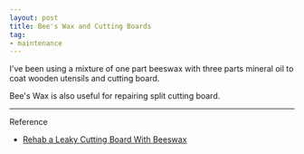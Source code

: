 ```yaml
---
layout: post
title: Bee's Wax and Cutting Boards
tag:
- maintenance
---
```

I've been using a mixture of one part beeswax with three parts mineral oil to coat wooden utensils and cutting board.

Bee's Wax is also useful for repairing split cutting board.

---
Reference

- [Rehab a Leaky Cutting Board With Beeswax](https://www.instructables.com/id/Rehab-A-Leaky-Cutting-Board-With-Beeswax)